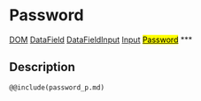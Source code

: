 # Password
<span class="inheritance">
<a href="#Documentation/core/dom">DOM</a>
<a class="inheritance" href="#Documentation/elements/datafield">DataField</a>
<a class="inheritance" href="#Documentation/elements/datafieldinput">DataFieldInput</a>
<a class="inheritance" href="#Documentation/elements/input/input">Input</a>
<a class="inheritance" href="#Documentation/elements/password"><mark>Password</mark></a>
</span>
***

## Description

```div-parameter
@@include(password_p.md)
```